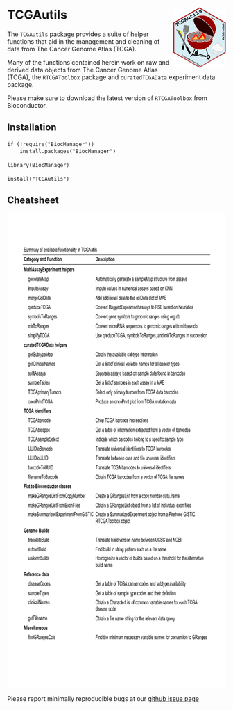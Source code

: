 # TCGAutils <a href='https://waldronlab.io/'><img src='https://raw.githubusercontent.com/Bioconductor/BiocStickers/master/TCGAutils/TCGAutils.png' align="right" height="139" /></a>

The `TCGAutils` package provides a suite of helper functions that aid in
the management and cleaning of data from The Cancer Genome Atlas (TCGA).

Many of the functions contained herein work on raw and derived data objects
from The Cancer Genome Atlas (TCGA), the `RTCGAToolbox` package and
`curatedTCGAData` experiment data package.

Please make sure to download the latest version of `RTCGAToolbox`
from Bioconductor.

## Installation

```
if (!require("BiocManager"))
    install.packages("BiocManager")

library(BiocManager)

install("TCGAutils")
```

## Cheatsheet

<a href="https://github.com/waldronlab/cheatsheets/blob/main/TCGAutils_cheatsheet.pdf"><img src="https://raw.githubusercontent.com/waldronlab/cheatsheets/main/pngs/TCGAutils_cheatsheet.png" width="989" height="1091"/></a>

Please report minimally reproducible bugs at our [github issue page][]

[github issue page]: https://github.com/waldronlab/TCGAutils/issues

